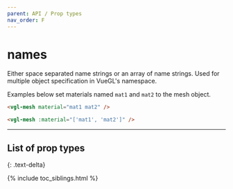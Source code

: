 ```yaml
---
parent: API / Prop types
nav_order: F
---
```


# names
Either space separated name strings or an array of name strings. Used for multiple
object specification in VueGL's namespace.

Examples below set materials named `mat1` and `mat2` to the mesh object.

```html
<vgl-mesh material="mat1 mat2" />
```

```html
<vgl-mesh :material="['mat1', 'mat2']" />
```

---

## List of prop types
{: .text-delta}

{% include toc_siblings.html %}
